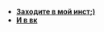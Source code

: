 - **[Заходите в мой инст;)](https://www.instagram.com/mr.misty_smile)**
- **[И в вк](https://vk.com/mr.misty_smile)**
